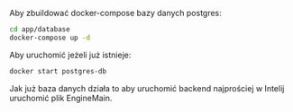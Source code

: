 Aby zbuildować docker-compose bazy danych postgres:
``` bash
cd app/database
docker-compose up -d
```

Aby uruchomić jeżeli już istnieje:
``` bash
docker start postgres-db
```

Jak już baza danych działa to aby uruchomić backend najprościej w Intelij uruchomić plik EngineMain.
